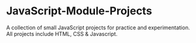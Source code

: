 # JavaScript-Module-Projects
A collection of small JavaScript projects for practice and experimentation.
All projects include HTML, CSS & Javascript.
